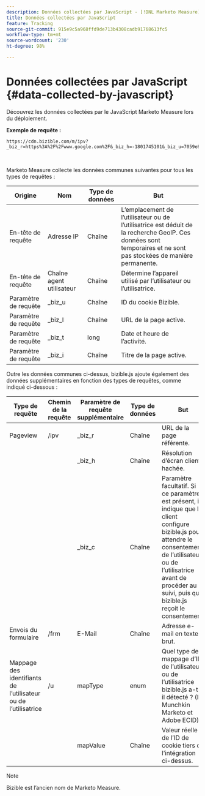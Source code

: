 ```yaml
---
description: Données collectées par JavaScript - [!DNL Marketo Measure]
title: Données collectées par JavaScript
feature: Tracking
source-git-commit: 915e9c5a968ffd9de713b4308cadb91768613fc5
workflow-type: tm+mt
source-wordcount: '230'
ht-degree: 98%

---
```


# Données collectées par JavaScript {#data-collected-by-javascript}

Découvrez les données collectées par le JavaScript Marketo Measure lors du déploiement.

**Exemple de requête :**

```
https://cdn.bizible.com/m/ipv?_biz_r=https%3A%2F%2Fwww.google.com%2F&_biz_h=-1801745101&_biz_u=7059e81415f34f7bbaf40fe32fdcba21&_biz_s=8cbeed&_biz_l=https%3A%2F%2Fwww.zendesk.com%2Fservice%2F&_biz_t=1676483822155&_biz_i=Customer%20service%20software%20for%20the%20best%20customer%20experiences%20%7C%20Zendesk&_biz_n=0&rnd=235938&cdn_o=a&_biz_z=1676483822155
```

<br>

Marketo Measure collecte les données communes suivantes pour tous les types de requêtes :

<table>
<thead>
  <tr>
    <th>Origine</th>
    <th>Nom</th>
    <th>Type de données</th>
    <th>But</th>
  </tr>
</thead>
<tbody>
  <tr>
    <td>En-tête de requête</td>
    <td>Adresse IP</td>
    <td>Chaîne</td>
    <td>L’emplacement de l’utilisateur ou de l’utilisatrice est déduit de la recherche GeoIP. Ces données sont temporaires et ne sont pas stockées de manière permanente.</td>
  </tr>
  <tr>
    <td>En-tête de requête</td>
    <td>Chaîne agent utilisateur</td>
    <td>Chaîne</td>
    <td>Détermine l’appareil utilisé par l’utilisateur ou l’utilisatrice.</td>
  </tr>
  <tr>
    <td>Paramètre de requête</td>
    <td>_biz_u</td>
    <td>Chaîne</td>
    <td>ID du cookie Bizible.</td>
  </tr>
  <tr>
    <td>Paramètre de requête</td>
    <td>_biz_l</td>
    <td>Chaîne</td>
    <td>URL de la page active.</td>
  </tr>
  <tr>
    <td>Paramètre de requête</td>
    <td>_biz_t</td>
    <td>long</td>
    <td>Date et heure de l’activité.</td>
  </tr>
  <tr>
    <td>Paramètre de requête</td>
    <td>_biz_i</td>
    <td>Chaîne</td>
    <td>Titre de la page active.</td>
  </tr>
</tbody>
</table>

Outre les données communes ci-dessus, bizible.js ajoute également des données supplémentaires en fonction des types de requêtes, comme indiqué ci-dessous :

<table>
<thead>
  <tr>
    <th>Type de requête</th>
    <th>Chemin de la requête</th>
    <th>Paramètre de requête supplémentaire</th>
    <th>Type de données</th>
    <th>But</th>
  </tr>
</thead>
<tbody>
  <tr>
    <td>Pageview</td>
    <td>/ipv</td>
    <td>_biz_r</td>
    <td>Chaîne</td>
    <td>URL de la page référente.</td>
  </tr>
  <tr>
    <td></td>
    <td></td>
    <td>_biz_h</td>
    <td>Chaîne</td>
    <td>Résolution d’écran client hachée.</td>
  </tr>
  <tr>
    <td></td>
    <td></td>
    <td>_biz_c</td>
    <td>Chaîne</td>
    <td>Paramètre facultatif. Si ce paramètre est présent, il indique que le client configure bizible.js pour attendre le consentement de l’utilisateur ou de l’utilisatrice avant de procéder au suivi, puis que bizible.js reçoit le consentement.</td>
  </tr>
  <tr>
    <td>Envois du formulaire</td>
    <td>/frm</td>
    <td>E-Mail</td>
    <td>Chaîne</td>
    <td>Adresse e-mail en texte brut.</td>
  </tr>
  <tr>
    <td>Mappage des identifiants de l’utilisateur ou de l’utilisatrice</td>
    <td>/u</td>
    <td>mapType</td>
    <td>enum</td>
    <td>Quel type de mappage d’ID de l’utilisateur ou de l’utilisatrice bizible.js a-t-il détecté ? (ID Munchkin Marketo et Adobe ECID)</td>
  </tr>
  <tr>
    <td></td>
    <td></td>
    <td>mapValue</td>
    <td>Chaîne</td>
    <td>Valeur réelle de l’ID de cookie tiers de l’intégration ci-dessus.</td>
  </tr>
</tbody>
</table>

>[!NOTE]
>
>Bizible est l’ancien nom de Marketo Measure.
